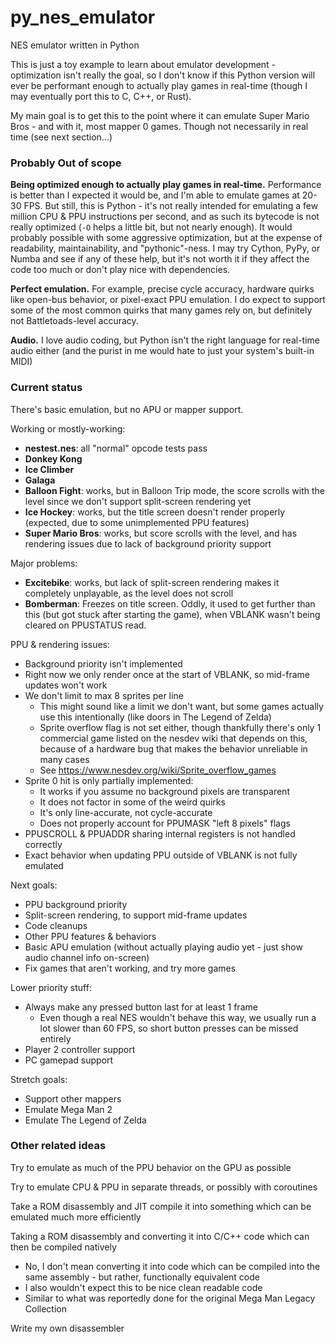 # py_nes_emulator
NES emulator written in Python

This is just a toy example to learn about emulator development - optimization isn't really the goal, so I don't know if this Python version will ever be performant enough to actually play games in real-time (though I may eventually port this to C, C++, or Rust).

My main goal is to get this to the point where it can emulate Super Mario Bros - and with it, most mapper 0 games. Though not necessarily in real time (see next section...)

### Probably Out of scope

**Being optimized enough to actually play games in real-time.** Performance is better than I expected it would be, and I'm able to emulate games at 20-30 FPS. But still, this is Python - it's not really intended for emulating a few million CPU & PPU instructions per second, and as such its bytecode is not really optimized (`-O` helps a little bit, but not nearly enough). It would probably possible with some aggressive optimization, but at the expense of readability, maintainability, and "pythonic"-ness. I may try Cython, PyPy, or Numba and see if any of these help, but it's not worth it if they affect the code too much or don't play nice with dependencies.

**Perfect emulation.** For example, precise cycle accuracy, hardware quirks like open-bus behavior, or pixel-exact PPU emulation. I do expect to support some of the most common quirks that many games rely on, but definitely not Battletoads-level accuracy.

**Audio.** I love audio coding, but Python isn't the right language for real-time audio either (and the purist in me would hate to just your system's built-in MIDI)

### Current status

There's basic emulation, but no APU or mapper support.

Working or mostly-working:

- **nestest.nes**: all "normal" opcode tests pass
- **Donkey Kong**
- **Ice Climber**
- **Galaga**
- **Balloon Fight**: works, but in Balloon Trip mode, the score scrolls with the level since we don't support split-screen rendering yet
- **Ice Hockey**: works, but the title screen doesn't render properly (expected, due to some unimplemented PPU features)
- **Super Mario Bros**: works, but score scrolls with the level, and has rendering issues due to lack of background priority support

Major problems:

- **Excitebike**: works, but lack of split-screen rendering makes it completely unplayable, as the level does not scroll
- **Bomberman**: Freezes on title screen. Oddly, it used to get further than this (but got stuck after starting the game), when VBLANK wasn't being cleared on PPUSTATUS read.

PPU & rendering issues:

- Background priority isn't implemented
- Right now we only render once at the start of VBLANK, so mid-frame updates won't work
- We don't limit to max 8 sprites per line
	- This might sound like a limit we don't want, but some games actually use this intentionally (like doors in The Legend of Zelda)
	- Sprite overflow flag is not set either, though thankfully there's only 1 commercial game listed on the nesdev wiki that depends on this, because of a hardware bug that makes the behavior unreliable in many cases
	- See https://www.nesdev.org/wiki/Sprite_overflow_games
- Sprite 0 hit is only partially implemented:
	- It works if you assume no background pixels are transparent
	- It does not factor in some of the weird quirks
	- It's only line-accurate, not cycle-accurate
	- Does not properly account for PPUMASK "left 8 pixels" flags
- PPUSCROLL & PPUADDR sharing internal registers is not handled correctly
- Exact behavior when updating PPU outside of VBLANK is not fully emulated

Next goals:

- PPU background priority
- Split-screen rendering, to support mid-frame updates
- Code cleanups
- Other PPU features & behaviors
- Basic APU emulation (without actually playing audio yet - just show audio channel info on-screen)
- Fix games that aren't working, and try more games

Lower priority stuff:

- Always make any pressed button last for at least 1 frame
	- Even though a real NES wouldn't behave this way, we usually run a lot slower than 60 FPS, so short button presses can be missed entirely
- Player 2 controller support
- PC gamepad support

Stretch goals:

- Support other mappers
- Emulate Mega Man 2
- Emulate The Legend of Zelda

### Other related ideas

Try to emulate as much of the PPU behavior on the GPU as possible

Try to emulate CPU & PPU in separate threads, or possibly with coroutines

Take a ROM disassembly and JIT compile it into something which can be emulated much more efficiently

Taking a ROM disassembly and converting it into C/C++ code which can then be compiled natively

- No, I don't mean converting it into code which can be compiled into the same assembly - but rather, functionally equivalent code
- I also wouldn't expect this to be nice clean readable code
- Similar to what was reportedly done for the original Mega Man Legacy Collection

Write my own disassembler
